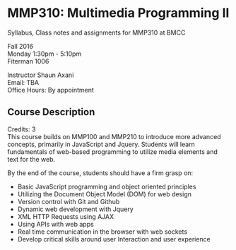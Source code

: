 # MMP310: Multimedia Programming II
Syllabus, Class notes and assignments for MMP310 at BMCC


Fall 2016 <br/>
Monday 1:30pm - 5:10pm <br/>
Fiterman 1006 <br/> 

Instructor Shaun Axani <br/>
Email: TBA <br/>
Office Hours: By appointment <br/>

<h2> Course Description </h2>
Credits: 3 <br/>
This course builds on MMP100 and MMP210 to introduce more advanced concepts, primarily in JavaScript and Jquery. Students will learn fundamentals of web-based programming to utilize media elements and text for the web. <br/>

By the end of the course, students should have a firm grasp on: <br/>
<ul>
<li>Basic JavaScript programming and object oriented principles</li>
<li>Utilizing the Document Object Model (DOM) for web design </li>
<li>Version control with Git and Github </li>
<li>Dynamic web development with Jquery </li>
<li>XML HTTP Requests using AJAX </li>
<li>Using APIs with web apps </li>
<li>Real time communication in the browser with web sockets</li>
<li>Develop critical skills around user Interaction and user experience </li>
</ul>

